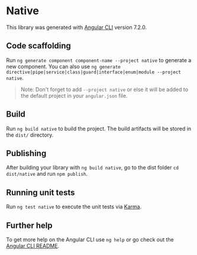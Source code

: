 # Native

This library was generated with [Angular CLI](https://github.com/angular/angular-cli) version 7.2.0.

## Code scaffolding

Run `ng generate component component-name --project native` to generate a new component. You can also use `ng generate directive|pipe|service|class|guard|interface|enum|module --project native`.
> Note: Don't forget to add `--project native` or else it will be added to the default project in your `angular.json` file. 

## Build

Run `ng build native` to build the project. The build artifacts will be stored in the `dist/` directory.

## Publishing

After building your library with `ng build native`, go to the dist folder `cd dist/native` and run `npm publish`.

## Running unit tests

Run `ng test native` to execute the unit tests via [Karma](https://karma-runner.github.io).

## Further help

To get more help on the Angular CLI use `ng help` or go check out the [Angular CLI README](https://github.com/angular/angular-cli/blob/master/README.md).

